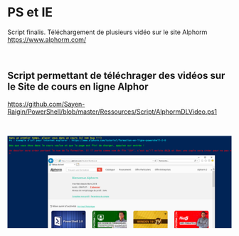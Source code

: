 # PS et IE
Script finalis. Téléchargement de plusieurs vidéo sur le site Alphorm
https://www.alphorm.com/

<br>

## Script permettant de téléchrager des vidéos sur le Site de cours en ligne Alphor

https://github.com/Sayen-Raigin/PowerShell/blob/master/Ressources/Script/AlphormDLVideo.ps1

<br>

![alt text](../Ressources/IMG/AlphormDLVideo.png)